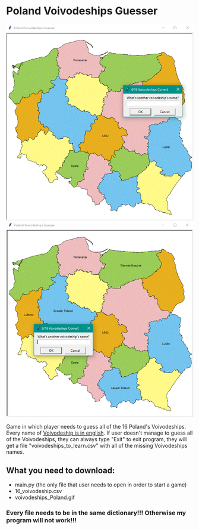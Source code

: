 # Poland Voivodeships Guesser

<img src='./screenshots/poland_voivodeships_guesser_screenshot1.png' width='700'>
<img src='./screenshots/poland_voivodeships_guesser_screenshot2.png' width='700'>

Game in which player needs to guess all of the 16 Poland's Voivodeships. Every name of [Voivodeship is in english](https://en.wikipedia.org/wiki/Administrative_divisions_of_Poland#Voivodeships). If user doesn't manage to guess all of the Voivodeships, they can always type "Exit" to exit program, they will get a file "voivodeships_to_learn.csv" with all of the missing Voivodeships names. 
## What you need to download:
- main.py (the only file that user needs to open in order to start a game)
- 16_voivodeship.csv
- voivodeships_Poland.gif
### Every file needs to be in the same dictionary!!! Otherwise my program will not work!!!
